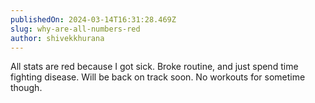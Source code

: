 ```yaml
---
publishedOn: 2024-03-14T16:31:28.469Z
slug: why-are-all-numbers-red
author: shivekkhurana
---
```


All stats are red because I got sick. Broke routine, and just spend time fighting disease. Will be back on track soon. No workouts for sometime though.
